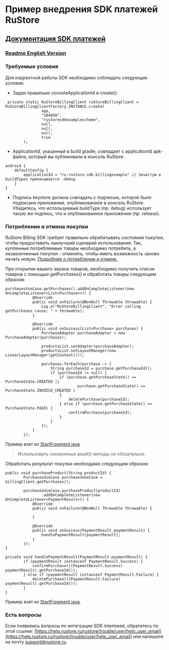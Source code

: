 # Пример внедрения SDK платежей RuStore
## [Документация SDK платежей](https://help.rustore.ru/rustore/for_developers/developer-documentation/sdk_payments/SDK-connecting-payments/quick_start)

### [Readme English Version](https://gitflic.ru/project/rustore/rustore-example-java-billing/blob?file=README_EN.md&branch=master)

### Требуемые условия

Для корректной работы SDK необходимо соблюдать следующие условия:

- Задан правильно consoleApplicationId в create():
```
 private static RuStoreBillingClient ruStoreBillingClient = RuStoreBillingClientFactory.INSTANCE.create(
                app,
                "184050",
                "rustoresdkexamplescheme",
                null,
                null,
                null,
                true
        );
```

- ApplicationId, указанный в build.gradle, совпадает с applicationId apk-файла, который вы публиковали в консоль RuStore:
```
android {
    defaultConfig {
        applicationId = "ru.rustore.sdk.billingexample" // Зачастую в buildTypes приписывается .debug
    }
}
```

- Подпись keystore должна совпадать с подписью, которой было подписано приложение, опубликованное в консоль RuStore. Убедитесь, что используемый buildType (пр. debug) использует такую же подпись, что и опубликованное приложение (пр. release).

### Потребление и отмена покупки
RuStore Billing SDK требует правильно обрабатывать состояния покупки, чтобы предоставить наилучший сценарий использования.
Так, купленные потребляемые товары необходимо потребить, а незаконченные покупки - отменять, чтобы иметь возможность заново начать новую.
[Подробнее о потреблении и отмене.](https://help.rustore.ru/rustore/for_developers/developer-documentation/sdk_payments/SDK-connecting-payments/%20consumption-and-withdrawal)

При открытии вашего экрана товаров, необходимо получить список товаров с помощью getPurchases() и обработать товары следующим образом:
```
purchasesUseCase.getPurchases().addOnCompleteListener(new OnCompleteListener<List<Purchase>>() {
            @Override
            public void onFailure(@NonNull Throwable throwable) {
                Log.e("RuStoreBillingClient", "Error calling getPurchases cause: " + throwable);
            }

            @Override
            public void onSuccess(List<Purchase> purchases) {
                PurchaseAdapter purchaseAdapter = new PurchaseAdapter(purchases);

                productsList.setAdapter(purchaseAdapter);
                productsList.setLayoutManager(new LinearLayoutManager(getContext()));

                purchases.forEach(purchase -> {
                    String purchaseId = purchase.getPurchaseId();
                    if (purchaseId != null) {
                        if (purchase.getPurchaseState() == PurchaseState.CREATED ||
                                purchase.getPurchaseState() == PurchaseState.INVOICE_CREATED )
                        {
                            deletePurchase(purchaseId);
                        } else if (purchase.getPurchaseState() == PurchaseState.PAID) {
                            confirmPurchase(purchaseId);
                        }
                    }
                });
            }
        });
```
Пример взят из [StartFragment.java](https://gitflic.ru/project/rustore/rustore-example-java-billing/blob?file=app/src/main/java/ru/rustore/example/rustorebillingsample/StartFragment.java&branch=master).
> Использовать синхронные await() методы не обязательно.

Обработать результат покупки необходимо следующим образом:
```
public void purchaseProduct(String productId) {
        PurchasesUseCase purchasesUseCase = billingClient.getPurchases();

        purchasesUseCase.purchaseProduct(productId)
                .addOnCompleteListener(new OnCompleteListener<PaymentResult>() {
            @Override
            public void onFailure(@NonNull Throwable throwable) {

            }

            @Override
            public void onSuccess(PaymentResult paymentResult) {
                handlePaymentResult(paymentResult);
            }
        });
}

private void handlePaymentResult(PaymentResult paymentResult) {
        if (paymentResult instanceof PaymentResult.Success) {
            confirmPurchase(((PaymentResult.Success) paymentResult).getPurchaseId());
        } else if (paymentResult instanceof PaymentResult.Failure) {
            deletePurchase(((PaymentResult.Failure) paymentResult).getPurchaseId());
        }
}

```
Пример взят из [StartFragment.java](https://gitflic.ru/project/rustore/rustore-example-java-billing/blob?file=app/src/main/java/ru/rustore/example/rustorebillingsample/StartFragment.java&branch=master).

### Есть вопросы
Если появились вопросы по интеграции SDK платежей, обратитесь по этой ссылке:
[https://help.rustore.ru/rustore/trouble/user/help_user_email](https://help.rustore.ru/rustore/trouble/user/help_user_email)
или напишите на почту support@rustore.ru.
